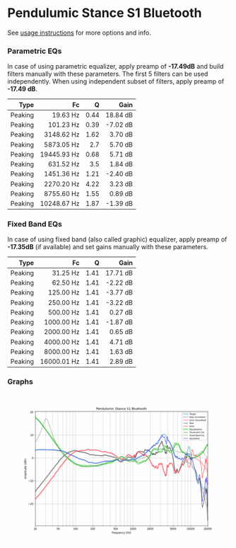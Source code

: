 # Pendulumic Stance S1 Bluetooth
See [usage instructions](https://github.com/jaakkopasanen/AutoEq#usage) for more options and info.

### Parametric EQs
In case of using parametric equalizer, apply preamp of **-17.49dB** and build filters manually
with these parameters. The first 5 filters can be used independently.
When using independent subset of filters, apply preamp of **-17.49 dB**.

| Type    | Fc          |    Q | Gain     |
|--------:|------------:|-----:|---------:|
| Peaking | 19.63 Hz    | 0.44 | 18.84 dB |
| Peaking | 101.23 Hz   | 0.39 | -7.02 dB |
| Peaking | 3148.62 Hz  | 1.62 | 3.70 dB  |
| Peaking | 5873.05 Hz  | 2.7  | 5.70 dB  |
| Peaking | 19445.93 Hz | 0.68 | 5.71 dB  |
| Peaking | 631.52 Hz   | 3.5  | 1.84 dB  |
| Peaking | 1451.36 Hz  | 1.21 | -2.40 dB |
| Peaking | 2270.20 Hz  | 4.22 | 3.23 dB  |
| Peaking | 8755.60 Hz  | 1.55 | 0.89 dB  |
| Peaking | 10248.67 Hz | 1.87 | -1.39 dB |

### Fixed Band EQs
In case of using fixed band (also called graphic) equalizer, apply preamp of **-17.35dB**
(if available) and set gains manually with these parameters.

| Type    | Fc          |    Q | Gain     |
|--------:|------------:|-----:|---------:|
| Peaking | 31.25 Hz    | 1.41 | 17.71 dB |
| Peaking | 62.50 Hz    | 1.41 | -2.22 dB |
| Peaking | 125.00 Hz   | 1.41 | -3.77 dB |
| Peaking | 250.00 Hz   | 1.41 | -3.22 dB |
| Peaking | 500.00 Hz   | 1.41 | 0.27 dB  |
| Peaking | 1000.00 Hz  | 1.41 | -1.87 dB |
| Peaking | 2000.00 Hz  | 1.41 | 0.65 dB  |
| Peaking | 4000.00 Hz  | 1.41 | 4.71 dB  |
| Peaking | 8000.00 Hz  | 1.41 | 1.63 dB  |
| Peaking | 16000.01 Hz | 1.41 | 2.89 dB  |

### Graphs
![](./Pendulumic%20Stance%20S1%20Bluetooth.png)